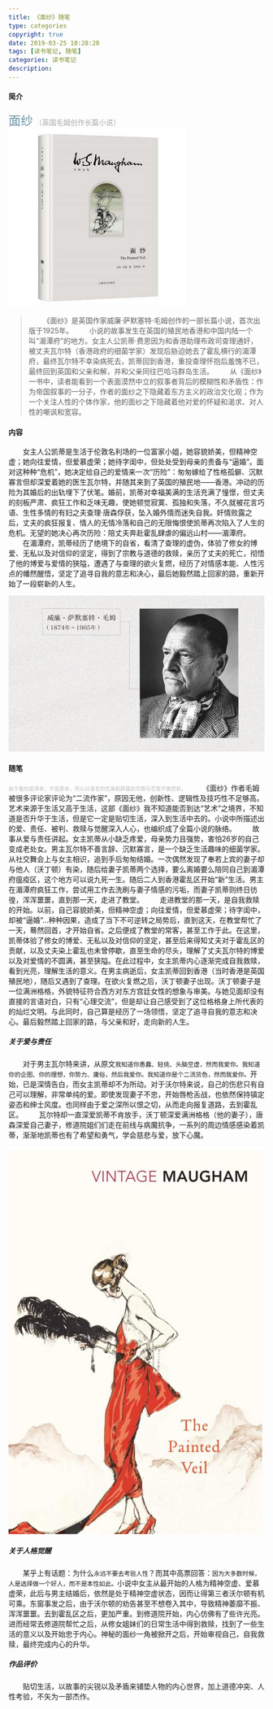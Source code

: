 ```yaml
---
title: 《面纱》随笔
type: categories
copyright: true
date: 2019-03-25 10:28:20
tags: [读书笔记, 随笔]
categories: 读书笔记
description:
---
```

#### 简介
<font color=#6B92A3 size=5>面纱</font>  <font color=#aaaaaa>（英国毛姆创作长篇小说）</font>
![面纱](/images/posts/面纱.png '面纱')
<!--more-->
>&emsp;&emsp;《面纱》是英国作家威廉·萨默塞特·毛姆创作的一部长篇小说，首次出版于1925年。
&emsp;&emsp;小说的故事发生在英国的殖民地香港和中国内陆一个叫“湄潭府”的地方。女主人公凯蒂·费恩因为和香港助理布政司查理通奸，被丈夫瓦尔特（香港政府的细菌学家）发现后胁迫她去了霍乱横行的湄潭府，最终瓦尔特不幸染病死去，凯蒂回到香港，重投查理怀抱后羞愧不已，最终回到英国和父亲和解，并和父亲同往巴哈马群岛生活。
&emsp;&emsp;从《面纱》一书中，读者能看到一个表面漠然中立的叙事者背后的模糊性和矛盾性：作为帝国叙事的一分子，作者的面纱之下隐藏着东方主义的政治文化观；作为一个关注人性的个体作家，他的面纱之下隐藏着他对爱的怀疑和渴求、对人性的嘲讽和宽容。

#### 内容
&emsp;&emsp;女主人公凯蒂是生活于伦敦名利场的一位富家小姐，她容貌娇美，但精神空虚；她向往爱情，但爱慕虚荣；她待字闺中，但处处受到母亲的责备与“逼婚”。面对这种种“危机”，她决定给自己的爱情来一次“历险”：匆匆嫁给了性格孤僻、沉默寡言但却深爱着她的医生瓦尔特，并随其来到了英国的殖民地——香港。冲动的历险为其婚后的出轨埋下了伏笔。婚前，凯蒂对幸福美满的生活充满了憧憬，但丈夫的刻板严肃、疯狂工作和乏味无趣，使她顿觉寂寞、孤独和失落，不久就被花言巧语、生性多情的有妇之夫查理·唐森俘获，坠入婚外情而迷失自我。奸情败露之后，丈夫的疯狂报复、情人的无情冷落和自己的无限悔恨使凯蒂再次陷入了人生的危机。无望的她决心再次历险：陪丈夫奔赴霍乱肆虐的偏远山村——湄潭府。
&emsp;&emsp;在湄潭府，凯蒂经历了绝境下的自省，看清了查理的虚伪，体验了修女的博爱、无私以及对信仰的坚定，得到了宗教与道德的救赎，亲历了丈夫的死亡，彻悟了他的博爱与爱情的狭隘，遭遇了与查理的欲火复燃，经历了对情感本能、人性污点的幡然醒悟，坚定了追寻自我的意志和决心，最后她毅然踏上回家的路，重新开始了一段崭新的人生。

![毛姆](/images/posts/毛姆.jpg '毛姆')

#### 随笔
<font color=#bbb size=1>由于看的是译本，不是原本，所以对语言的优美和辞藻的华丽与否暂不做赏析。</font>
&emsp;&emsp;《面纱》作者毛姆被很多评论家评论为“二流作家”，原因无他，创新性、逻辑性及技巧性不足够高。艺术来源于生活又高于生活，这部《面纱》我不知道能否到达“艺术”之境界，不知道是否升华于生活，但是它一定是贴切生活，深入到生活中去的。小说中所描述出的爱、责任、被判、救赎与觉醒深入人心，也编织成了全篇小说的脉络。
&emsp;&emsp;故事从爱与责任讲起。女主凯蒂从小缺乏疼爱，母亲势力且强势，害怕26岁的自己变成老处女。男主瓦尔特不善言辞、沉默寡言，是一个缺乏生活趣味的细菌学家。从社交舞会上与女主相识，追到手后匆匆结婚。一次偶然发现了奉若上宾的妻子却与他人（沃丁顿）有染，随后给妻子凯蒂两个选择，要么离婚要么陪同自己到湄潭府瘟疫区，这个地方可以说九死一生。随后二人到香港霍乱区开始“新”生活。男主在湄潭府疯狂工作，尝试用工作去洗刷与妻子情感的污垢，而妻子凯蒂则终日彷徨，浑浑噩噩，直到那一天，走进了教堂。
&emsp;&emsp;走进教堂的那一天，是自我救赎的开始。以前，自己容貌娇美，但精神空虚；向往爱情，但爱慕虚荣；待字闺中，却被“逼婚”...种种因果，造成了当下不可逆转之局势后，直到这天，在教堂帮忙了一天，蓦然回首，才开始自省。之后便成了教堂的常客，甚至工作于此。在这里，凯蒂体验了修女的博爱、无私以及对信仰的坚定，甚至后来得知丈夫对于霍乱区的贡献，以及丈夫染上霍乱也未曾停歇，直至生命的尽头，理解了丈夫瓦尔特的博爱以及对爱情的不圆满，甚至狭隘。在此过程中，女主凯蒂内心逐渐完成自我救赎，看到光亮，理解生活的意义。在男主病逝后，女主凯蒂回到香港（当时香港是英国殖民地），随后又遇到了查理。在欲火复燃之后，沃丁顿妻子出现。沃丁顿妻子是一位满洲格格，外貌特征符合西方对东方宫廷女性的想象与审美。与她见面却没有直接的言语对白，只有“心理交流”，但是却让自己感受到了这位格格身上所代表的的灿烂文明。与此同时，自己算是经历了一场领悟，坚定了追寻自我的意志和决心。最后毅然踏上回家的路，与父亲和好，走向新的人生。
##### 关于爱与责任
&emsp;&emsp;对于男主瓦尔特来讲，从原文`我知道你愚蠢、轻佻、头脑空虚，然而我爱你。我知道你的企图、你的理想，你势力、庸俗，然后我爱你。我知道你是个二流货色，然而我爱你。`开始，已是深情告白，而女主凯蒂却不为所动。对于沃尔特来说，自己的伤悲只有自己可以理解，非常单纯的爱。即使发现妻子不忠，开始唇枪舌战，也依然保持镇定姿态和绅士风度。也同样由于爱之深所以恨之切，从而走向报复道路，去到霍乱区。
&emsp;&emsp;瓦尔特却一直深爱凯蒂不肯放手，沃丁顿深爱满洲格格（他的妻子），唐森深爱自己妻子，修道院姐们们走在前线与病魔抗争，一系列的周边情感感染着凯蒂，渐渐地凯蒂也有了希望和勇气，学会慈悲与爱，放下心魔。

![面纱插图](/images/posts/面纱插图.jpg '面纱插图')

##### 关于人格觉醒
&emsp;&emsp;某乎上有话题：为什么`永远不要去考验人性`？而其中高票回答：`因为大多数时候，人是选择做一个好人，而不是本性如此。`小说中女主从最开始的人格为精神空虚、爱慕虚荣，此后与男主结婚后，依然是处于精神空虚状态，因而让得第三者沃尔顿有机可乘。东窗事发之后，由于沃尔顿的劝告甚至不想卷入其中，导致精神萎靡不振、浑浑噩噩。去到霍乱区之后，更加严重。到修道院开始，内心仿佛有了些许光亮。进而经常去修道院帮忙之后，从修女姐妹们的日常生活中得到救赎，找到了一些生活的意义以及开始忠于内心。神秘的面纱一角被掀开之后，开始审视自己，自我救赎，最终完成内心的升华。
##### 作品评价
&emsp;&emsp;贴切生活，以故事的尖锐以及矛盾来铺垫人物的内心世界，加上道德冲突、人性考验，不矢为一部杰作。



